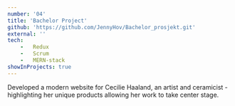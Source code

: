 ```yaml
---
number: '04'
title: 'Bachelor Project'
github: 'https://github.com/JennyHov/Bachelor_prosjekt.git'
external: ''
tech:
    -   Redux
    -   Scrum
    -   MERN-stack
showInProjects: true
---
```


Developed a modern website for Cecilie Haaland, an artist and ceramicist - highlighting her unique products allowing her work to take center stage.